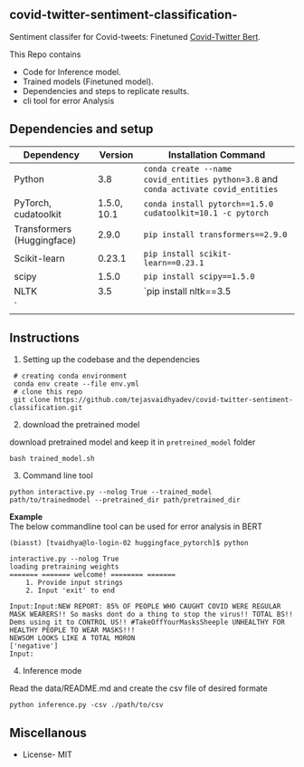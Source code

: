 ## covid-twitter-sentiment-classification-
Sentiment classifer for Covid-tweets: Finetuned [Covid-Twitter Bert](https://arxiv.org/abs/2005.07503).

This Repo contains

- Code for Inference model.
- Trained models (Finetuned model).
- Dependencies and steps to replicate results.
- cli tool for error Analysis

## Dependencies and setup
| Dependency | Version | Installation Command |
| ---------- | ------- | -------------------- |
| Python     | 3.8     | `conda create --name covid_entities python=3.8` and `conda activate covid_entities` |
| PyTorch, cudatoolkit    | 1.5.0, 10.1   | `conda install pytorch==1.5.0 cudatoolkit=10.1 -c pytorch` |
| Transformers (Huggingface) | 2.9.0 | `pip install transformers==2.9.0` |
| Scikit-learn | 0.23.1 | `pip install scikit-learn==0.23.1` |
| scipy        | 1.5.0  | `pip install scipy==1.5.0` |
| NLTK    | 3.5  | `pip install nltk==3.5
` |
## Instructions
1. Setting up the codebase and the dependencies
     
```
 # creating conda environment
 conda env create --file env.yml
 # clone this repo
 git clone https://github.com/tejasvaidhyadev/covid-twitter-sentiment-classification.git
```

2. download the pretrained model

download pretrained model and keep it in ```pretreined_model``` folder
```
bash trained_model.sh 
```

3. Command line tool

```
python interactive.py --nolog True --trained_model path/to/trainedmodel --pretrained_dir path/pretrained_dir

```
**Example**  
The below commandline tool can be used for error analysis in BERT
```
(biasst) [tvaidhya@lo-login-02 huggingface_pytorch]$ python 

interactive.py --nolog True
loading pretraining weights
======= ======= welcome! ======== ======= 
    1. Provide input strings
    2. Input 'exit' to end

Input:Input:NEW REPORT: 85% OF PEOPLE WHO CAUGHT COVID WERE REGULAR MASK WEARERS!! So masks dont do a thing to stop the virus!! TOTAL BS!! Dems using it to CONTROL US!! #TakeOffYourMasksSheeple UNHEALTHY FOR HEALTHY PEOPLE TO WEAR MASKS!!!
NEWSOM LOOKS LIKE A TOTAL MORON
['negative']
Input:  
```
4. Inference mode

Read the data/README.md and create the csv file of desired formate

```
python inference.py -csv ./path/to/csv
```

## Miscellanous
- License- MIT